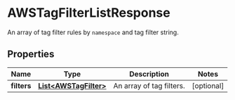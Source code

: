 

# AWSTagFilterListResponse

An array of tag filter rules by `namespace` and tag filter string.

## Properties

Name | Type | Description | Notes
------------ | ------------- | ------------- | -------------
**filters** | [**List&lt;AWSTagFilter&gt;**](AWSTagFilter.md) | An array of tag filters. |  [optional]



